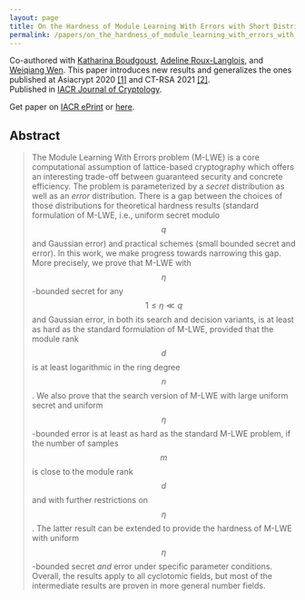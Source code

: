 ```yaml
---
layout: page
title: On the Hardness of Module Learning With Errors with Short Distributions
permalink: /papers/on_the_hardness_of_module_learning_with_errors_with_short_distributions
---
```


Co-authored with [Katharina Boudgoust](https://katinkabou.github.io/), [Adeline Roux-Langlois](https://people.irisa.fr/Adeline.Roux-Langlois/), and [Weiqiang Wen](http://people.irisa.fr/Weiqiang.Wen/). This paper introduces new results and generalizes the ones published at Asiacrypt 2020 [[1]](/papers/towards_classical_hardness_of_module-lwe_the_linear_rank_case) and CT-RSA 2021 [[2]](/papers/on_the_hardness_of_module-lwe_with_binary_secret).  
Published in [IACR Journal of Cryptology](https://link.springer.com/article/10.1007/s00145-022-09441-3).

Get paper on [IACR ePrint](https://eprint.iacr.org/2022/472) or [here](/assets/pub/BJRW22_Hardness_MLWE_with_Short_Distributions.pdf). 

## Abstract
> The Module Learning With Errors problem (M-LWE) is a core computational assumption of lattice-based cryptography which offers an interesting trade-off between guaranteed security and concrete efficiency. The problem is parameterized by a _secret_ distribution as well as an _error_ distribution. There is a gap between the choices of those distributions for theoretical hardness results (standard formulation of M-LWE, i.e., uniform secret modulo $$q$$ and Gaussian error) and practical schemes (small bounded secret and error). In this work, we make progress towards narrowing this gap. More precisely, we prove that M-LWE with $$\eta$$-bounded secret for any $$1 \leq \eta \ll q$$ and Gaussian error, in both its search and decision variants, is at least as hard as the standard formulation of M-LWE, provided that the module rank $$d$$ is at least logarithmic in the ring degree $$n$$. We also prove that the search version of M-LWE with large uniform secret and uniform $$\eta$$-bounded error is at least as hard as the standard M-LWE problem, if the number of samples $$m$$ is close to the module rank $$d$$ and with further restrictions on $$\eta$$. The latter result can be extended to provide the hardness of M-LWE with uniform $$\eta$$-bounded secret _and_ error under specific parameter conditions. Overall, the results apply to all cyclotomic fields, but most of the intermediate results are proven in more general number fields.